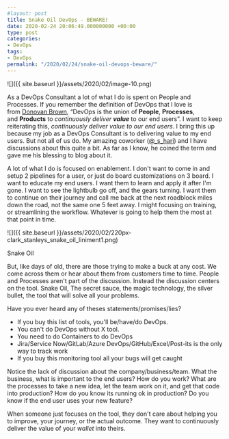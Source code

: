 ```yaml
---
#layout: post
title: Snake Oil DevOps - BEWARE!
date: 2020-02-24 20:06:49.000000000 +00:00
type: post
categories:
- DevOps
tags: 
- DevOps
permalink: "/2020/02/24/snake-oil-devops-beware/"
---
```

![]({{ site.baseurl }}/assets/2020/02/image-10.png)

As a DevOps Consultant a lot of what I do is spent on People and Processes. If you remember the definition of DevOps that I love is from [Donovan Brown](http://donovanbrown.com/post/what-is-devops), “DevOps is the union of **People**, **Processes**, and **Products** to _continuously deliver **value**_ to our end users”. I want to keep reiterating this, _continuously deliver value to our end users_. I bring this up because my job as a DevOps Consultant is to delivering value to my end users. But not all of us do. My amazing coworker ([@\_s\_hari](https://twitter.com/_s_hari)) and I have discussions about this quite a bit. As far as I know, he coined the term and gave me his blessing to blog about it.

A lot of what I do is focused on enablement. I don't want to come in and setup 2 pipelines for a user, or just do board customizations on 3 board. I want to educate my end users. I want them to learn and apply it after I'm gone. I want to see the lightbulb go off, and the gears turning. I want them to continue on their journey and call me back at the next roadblock miles down the road, not the same one 5 feet away. I might focusing on training, or streamlining the workflow. Whatever is going to help them the most at that point in time.

![]({{ site.baseurl }}/assets/2020/02/220px-clark_stanleys_snake_oil_liniment1.png)  

Snake Oil

But, like days of old, there are those trying to make a buck at any cost. We come across them or hear about them from customers time to time. People and Processes aren't part of the discussion. Instead the discussion centers on the tool. Snake Oil, The secret sauce, the magic technology, the silver bullet, the tool that will solve all your problems.

Have you ever heard any of theses statements/promises/lies?

*   If you buy this list of tools, you'll be/have/do DevOps.
*   You can't do DevOps without X tool.
*   You need to do Containers to do DevOps
*   Jira/Service Now/GitLab/Azure DevOps/GitHub/Excel/Post-its is the only way to track work
*   If you buy this monitoring tool all your bugs will get caught

Notice the lack of discussion about the company/business/team. What the business, what is important to the end users? How do you work? What are the processes to take a new idea, let the team work on it, and get that code into production? How do you know its running ok in production? Do you know if the end user uses your new feature?

When someone just focuses on the tool, they don't care about helping you to improve, your journey, or the actual outcome. They want to continuously deliver the value of your _wallet_ into theirs.